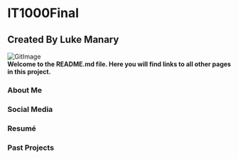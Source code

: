 # IT1000Final
## Created By Luke Manary
![GitImage](https://github.com/abishekvashok/cmatrix/raw/master/data/img/capture_orig.gif?raw=true)  
**Welcome to the README.md file. Here you will find links to all other pages in this project.**

### About Me

### Social Media

### Resumé

### Past Projects
